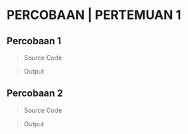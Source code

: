 # PERCOBAAN | PERTEMUAN 1

## Percobaan 1
> Source Code

> Output

## Percobaan 2
> Source Code

> Output

